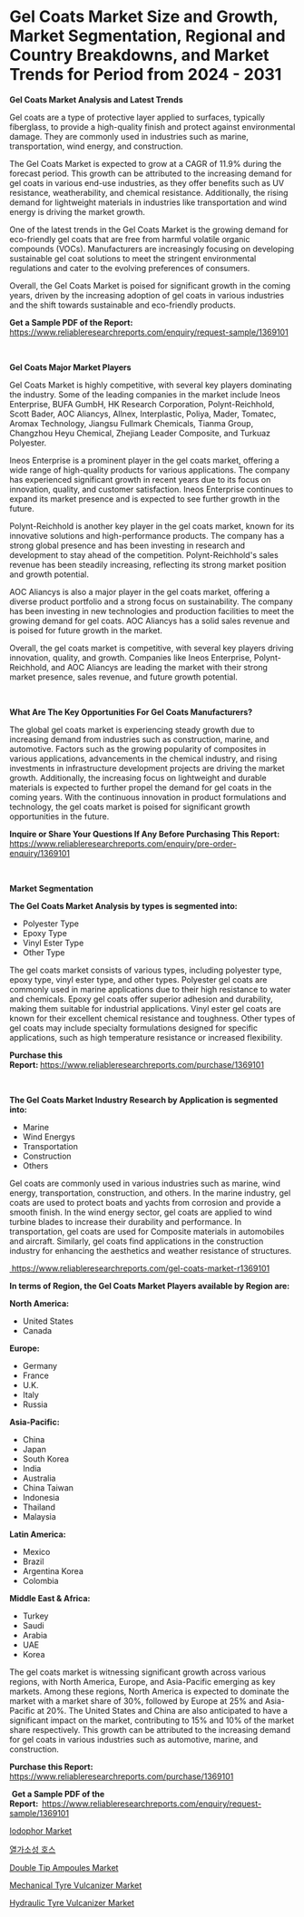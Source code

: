 <p><h1>Gel Coats Market Size and Growth, Market Segmentation, Regional and Country Breakdowns, and Market Trends for Period from 2024 -  2031</h1></p><p><strong>Gel Coats Market Analysis and Latest Trends</strong></p>
<p><p>Gel coats are a type of protective layer applied to surfaces, typically fiberglass, to provide a high-quality finish and protect against environmental damage. They are commonly used in industries such as marine, transportation, wind energy, and construction.</p><p>The Gel Coats Market is expected to grow at a CAGR of 11.9% during the forecast period. This growth can be attributed to the increasing demand for gel coats in various end-use industries, as they offer benefits such as UV resistance, weatherability, and chemical resistance. Additionally, the rising demand for lightweight materials in industries like transportation and wind energy is driving the market growth.</p><p>One of the latest trends in the Gel Coats Market is the growing demand for eco-friendly gel coats that are free from harmful volatile organic compounds (VOCs). Manufacturers are increasingly focusing on developing sustainable gel coat solutions to meet the stringent environmental regulations and cater to the evolving preferences of consumers.</p><p>Overall, the Gel Coats Market is poised for significant growth in the coming years, driven by the increasing adoption of gel coats in various industries and the shift towards sustainable and eco-friendly products.</p></p>
<p><strong>Get a Sample PDF of the Report:&nbsp;</strong> <a href="https://www.reliableresearchreports.com/enquiry/request-sample/1369101">https://www.reliableresearchreports.com/enquiry/request-sample/1369101</a></p>
<p>&nbsp;</p>
<p><strong>Gel Coats Major Market Players</strong></p>
<p><p>Gel Coats Market is highly competitive, with several key players dominating the industry. Some of the leading companies in the market include Ineos Enterprise, BUFA GumbH, HK Research Corporation, Polynt-Reichhold, Scott Bader, AOC Aliancys, Allnex, Interplastic, Poliya, Mader, Tomatec, Aromax Technology, Jiangsu Fullmark Chemicals, Tianma Group, Changzhou Heyu Chemical, Zhejiang Leader Composite, and Turkuaz Polyester.</p><p>Ineos Enterprise is a prominent player in the gel coats market, offering a wide range of high-quality products for various applications. The company has experienced significant growth in recent years due to its focus on innovation, quality, and customer satisfaction. Ineos Enterprise continues to expand its market presence and is expected to see further growth in the future.</p><p>Polynt-Reichhold is another key player in the gel coats market, known for its innovative solutions and high-performance products. The company has a strong global presence and has been investing in research and development to stay ahead of the competition. Polynt-Reichhold's sales revenue has been steadily increasing, reflecting its strong market position and growth potential.</p><p>AOC Aliancys is also a major player in the gel coats market, offering a diverse product portfolio and a strong focus on sustainability. The company has been investing in new technologies and production facilities to meet the growing demand for gel coats. AOC Aliancys has a solid sales revenue and is poised for future growth in the market.</p><p>Overall, the gel coats market is competitive, with several key players driving innovation, quality, and growth. Companies like Ineos Enterprise, Polynt-Reichhold, and AOC Aliancys are leading the market with their strong market presence, sales revenue, and future growth potential.</p></p>
<p>&nbsp;</p>
<p><strong>What Are The Key Opportunities For Gel Coats Manufacturers?</strong></p>
<p><p>The global gel coats market is experiencing steady growth due to increasing demand from industries such as construction, marine, and automotive. Factors such as the growing popularity of composites in various applications, advancements in the chemical industry, and rising investments in infrastructure development projects are driving the market growth. Additionally, the increasing focus on lightweight and durable materials is expected to further propel the demand for gel coats in the coming years. With the continuous innovation in product formulations and technology, the gel coats market is poised for significant growth opportunities in the future.</p></p>
<p><strong>Inquire or Share Your Questions If Any Before Purchasing This Report:</strong> <a href="https://www.reliableresearchreports.com/enquiry/pre-order-enquiry/1369101">https://www.reliableresearchreports.com/enquiry/pre-order-enquiry/1369101</a></p>
<p>&nbsp;</p>
<p><strong>Market Segmentation</strong></p>
<p><strong>The Gel Coats Market Analysis by types is segmented into:</strong></p>
<p><ul><li>Polyester Type</li><li>Epoxy Type</li><li>Vinyl Ester Type</li><li>Other Type</li></ul></p>
<p><p>The gel coats market consists of various types, including polyester type, epoxy type, vinyl ester type, and other types. Polyester gel coats are commonly used in marine applications due to their high resistance to water and chemicals. Epoxy gel coats offer superior adhesion and durability, making them suitable for industrial applications. Vinyl ester gel coats are known for their excellent chemical resistance and toughness. Other types of gel coats may include specialty formulations designed for specific applications, such as high temperature resistance or increased flexibility.</p></p>
<p><strong>Purchase this Report:&nbsp;</strong><a href="https://www.reliableresearchreports.com/purchase/1369101">https://www.reliableresearchreports.com/purchase/1369101</a></p>
<p>&nbsp;</p>
<p><strong>The Gel Coats Market Industry Research by Application is segmented into:</strong></p>
<p><ul><li>Marine</li><li>Wind Energys</li><li>Transportation</li><li>Construction</li><li>Others</li></ul></p>
<p><p>Gel coats are commonly used in various industries such as marine, wind energy, transportation, construction, and others. In the marine industry, gel coats are used to protect boats and yachts from corrosion and provide a smooth finish. In the wind energy sector, gel coats are applied to wind turbine blades to increase their durability and performance. In transportation, gel coats are used for Composite materials in automobiles and aircraft. Similarly, gel coats find applications in the construction industry for enhancing the aesthetics and weather resistance of structures.</p></p>
<p><a href="https://www.reliableresearchreports.com/gel-coats-market-r1369101">&nbsp;https://www.reliableresearchreports.com/gel-coats-market-r1369101</a></p>
<p><strong>In terms of Region, the Gel Coats Market Players available by Region are:</strong></p>
<p>
    <p> <strong> North America: </strong>
        <ul>
            <li>United States</li>
            <li>Canada</li>
        </ul>
        </p> 
    <p> <strong> Europe: </strong>
        <ul>
            <li>Germany</li>
            <li>France</li>
            <li>U.K.</li>
            <li>Italy</li>
            <li>Russia</li>
        </ul>
        </p> 
    <p> <strong> Asia-Pacific: </strong>
        <ul>
            <li>China</li>
            <li>Japan</li>
            <li>South Korea</li>
            <li>India</li>
            <li>Australia</li>
            <li>China Taiwan</li>
            <li>Indonesia</li>
            <li>Thailand</li>
            <li>Malaysia</li>
        </ul>
        </p> 
    <p> <strong> Latin America: </strong>
        <ul>
            <li>Mexico</li>
            <li>Brazil</li>
            <li>Argentina Korea</li>
            <li>Colombia</li>
        </ul>
        </p> 
    <p> <strong> Middle East & Africa: </strong>
        <ul>
            <li>Turkey</li>
            <li>Saudi</li>
            <li>Arabia</li>
            <li>UAE</li>
            <li>Korea</li>
        </ul>
    </p>
    </p>
<p><p>The gel coats market is witnessing significant growth across various regions, with North America, Europe, and Asia-Pacific emerging as key markets. Among these regions, North America is expected to dominate the market with a market share of 30%, followed by Europe at 25% and Asia-Pacific at 20%. The United States and China are also anticipated to have a significant impact on the market, contributing to 15% and 10% of the market share respectively. This growth can be attributed to the increasing demand for gel coats in various industries such as automotive, marine, and construction.</p></p>
<p><strong>Purchase this Report: </strong><a href="https://www.reliableresearchreports.com/purchase/1369101">https://www.reliableresearchreports.com/purchase/1369101</a></p>
<p>&nbsp;<strong>Get a Sample PDF of the Report:&nbsp;&nbsp;</strong><a href="https://www.reliableresearchreports.com/enquiry/request-sample/1369101">https://www.reliableresearchreports.com/enquiry/request-sample/1369101</a></p>
<p><strong></strong></p>
<p><p><a href="https://www.linkedin.com/pulse/exploring-iodophor-market-dynamics-global-trends-future-growth-f1aif?trackingId=yQRVCcwRu22AhSoSwX5WJw%3D%3D">Iodophor Market</a></p><p><a href="https://medium.com/@domingowolf2022/%EC%97%B4%EA%B0%80%EC%86%8C%EC%84%B1-%ED%98%B8%EC%8A%A4-%EC%8B%9C%EC%9E%A5-%EB%B6%84%EC%84%9D-%EA%B7%B8-cagr-%EC%8B%9C%EC%9E%A5-%EC%84%B8%EB%B6%84%ED%99%94-%EB%B0%8F-%EA%B8%80%EB%A1%9C%EB%B2%8C-%EC%82%B0%EC%97%85-%EA%B0%9C%EC%9A%94-28c3b24464f5">열가소성 호스</a></p><p><a href="https://github.com/Airanohannonzb68e5pb53oc1/Market-Research-Report-List-3/blob/main/double-tip-ampoules-market.md">Double Tip Ampoules Market</a></p><p><a href="https://issuu.com/reportprime-2/docs/mechanical-tyre-vulcanizer-market-size-2030.pptx">Mechanical Tyre Vulcanizer Market</a></p><p><a href="https://issuu.com/reportprime-2/docs/hydraulic-tyre-vulcanizer-market-size-2030.pptx">Hydraulic Tyre Vulcanizer Market</a></p></p>